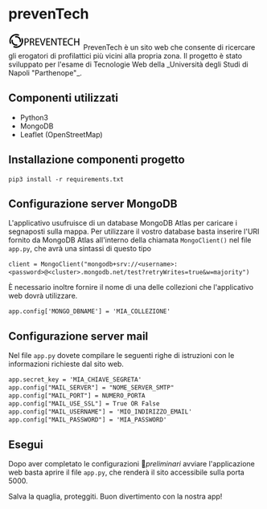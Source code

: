 # prevenTech
<img src="./static/img/logo_nero.png">
PrevenTech è un sito web che consente di ricercare gli erogatori di profilattici più vicini alla propria zona.
Il progetto è stato sviluppato per l'esame di Tecnologie Web della _Università degli Studi di Napoli "Parthenope"_.

## Componenti utilizzati
- Python3
- MongoDB
- Leaflet (OpenStreetMap)

## Installazione componenti progetto
```
pip3 install -r requirements.txt
```
## Configurazione server MongoDB
L'applicativo usufruisce di un database MongoDB Atlas per caricare i segnaposti sulla mappa. Per utilizzare il vostro database basta inserire l'URI fornito da MongoDB Atlas all'interno della chiamata `MongoClient()` nel file `app.py`, che avrà una sintassi di questo tipo
```
client = MongoClient("mongodb+srv://<username>:<password>@<cluster>.mongodb.net/test?retryWrites=true&w=majority")
```
È necessario inoltre fornire il nome di una delle collezioni che l'applicativo web dovrà utilizzare.
```
app.config['MONGO_DBNAME'] = 'MIA_COLLEZIONE'
```

## Configurazione server mail
Nel file `app.py` dovete compilare le seguenti righe di istruzioni con le informazioni richieste dal sito web.
```
app.secret_key = 'MIA_CHIAVE_SEGRETA'
app.config["MAIL_SERVER"] = "NOME_SERVER_SMTP"
app.config["MAIL_PORT"] = NUMERO_PORTA
app.config["MAIL_USE_SSL"] = True OR False
app.config["MAIL_USERNAME"] = 'MIO_INDIRIZZO_EMAIL'
app.config["MAIL_PASSWORD"] = 'MIA_PASSWORD'
```

## Esegui
Dopo aver completato le configurazioni _preliminari_ avviare l'applicazione web basta aprire il file `app.py`, che renderà il sito accessibile sulla porta 5000.

Salva la quaglia, proteggiti.
Buon divertimento con la nostra app!

